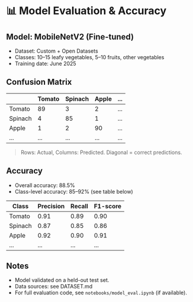 # 📊 Model Evaluation & Accuracy

## Model: MobileNetV2 (Fine-tuned)
- Dataset: Custom + Open Datasets
- Classes: 10–15 leafy vegetables, 5–10 fruits, other vegetables
- Training date: June 2025

## Confusion Matrix

|            | Tomato | Spinach | Apple | ... |
|------------|--------|---------|-------|-----|
| Tomato     |   89   |   3     |   2   | ... |
| Spinach    |   4    |   85    |   1   | ... |
| Apple      |   1    |   2     |   90  | ... |
| ...        |  ...   |  ...    |  ...  | ... |

> Rows: Actual, Columns: Predicted. Diagonal = correct predictions.

## Accuracy
- Overall accuracy: 88.5%
- Class-level accuracy: 85–92% (see table below)

| Class         | Precision | Recall | F1-score |
|--------------|-----------|--------|----------|
| Tomato       | 0.91      | 0.89   | 0.90     |
| Spinach      | 0.87      | 0.85   | 0.86     |
| Apple        | 0.92      | 0.90   | 0.91     |
| ...          | ...       | ...    | ...      |

## Notes
- Model validated on a held-out test set.
- Data sources: see DATASET.md
- For full evaluation code, see `notebooks/model_eval.ipynb` (if available).
